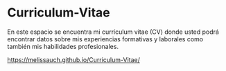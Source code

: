 # Curriculum-Vitae
En este espacio se encuentra mi currículum vitae (CV) donde usted podrá encontrar datos sobre mis experiencias formativas y laborales como también mis habilidades profesionales.

https://melissauch.github.io/Curriculum-Vitae/
